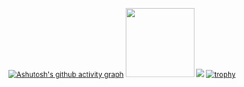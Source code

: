 [![Ashutosh's github activity graph](https://github-readme-activity-graph.vercel.app/graph?username=wushenhaoyu&theme=high-contrast)](https://github.com/ashutosh00710/github-readme-activity-graph)
 <img height="137px" src="https://github-readme-stats.vercel.app/api?username=wushenhaoyu&theme=dark" />  <img src="https://github-readme-stats.vercel.app/api/top-langs/?username=wushenhaoyu&theme=dark&layout=compact" />
[![trophy](https://github-profile-trophy.vercel.app/?username=wushenhaoyu&theme=onedark)](https://github.com/ryo-ma/github-profile-trophy)
<!--
**wushenhaoyu/wushenhaoyu** is a ✨ _special_ ✨ repository because its `README.md` (this file) appears on your GitHub profile.

Here are some ideas to get you started:

- 🔭 I’m currently working on ...
- 🌱 I’m currently learning ...
- 👯 I’m looking to collaborate on ...
- 🤔 I’m looking for help with ...
- 💬 Ask me about ...
- 📫 How to reach me: ...
- 😄 Pronouns: ...
- ⚡ Fun fact: ...
-->

